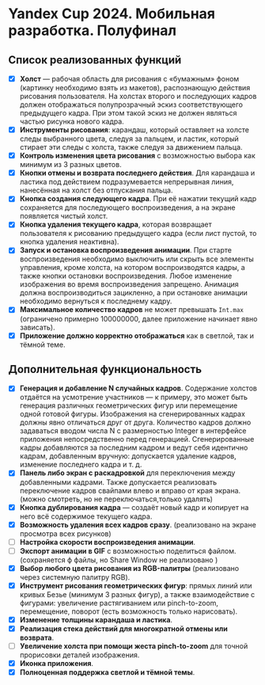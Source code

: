 # Yandex Cup 2024. Мобильная разработка. Полуфинал
## Список реализованных функций

- [x] **Холст** — рабочая область для рисования с «бумажным» фоном (картинку необходимо взять из макетов), распознающую действия рисования пользователя. На холстах второго и последующих кадров должен отображаться полупрозрачный эскиз соответствующего предыдущего кадра. При этом такой эскиз не должен являться частью рисунка нового кадра.
- [x] **Инструменты рисования**: карандаш, который оставляет на холсте следы выбранного цвета, следуя за пальцем, и ластик, который стирает эти следы с холста, также следуя за движением пальца.
- [x] **Контроль изменения цвета рисования** с возможностью выбора как минимум из 3 разных цветов.
- [x] **Кнопки отмены и возврата последнего действия**. Для карандаша и ластика под действием подразумевается непрерывная линия, нанесённая на холст без отпускания пальца.
- [x] **Кнопка создания следующего кадра**. При её нажатии текущий кадр сохраняется для последующего воспроизведения, а на экране появляется чистый холст.
- [x] **Кнопка удаления текущего кадра**, которая возвращает пользователя к рисованию предыдущего кадра (если лист пустой, то кнопка удаления неактивна).
- [x] **Запуск и остановка воспроизведения анимации**. При старте воспроизведения необходимо выключить или скрыть все элементы управления, кроме холста, на котором воспроизводятся кадры, а также кнопки остановки воспроизведения. Любое изменение изображения во время воспроизведения запрещено. Анимация должна воспроизводиться зацикленно, а при остановке анимации необходимо вернуться к последнему кадру.
- [x] **Максимальное количество кадров** не может превышать `Int.max` (ограничено примерно 100000000, далее приложение начинает явно зависать).
- [x] **Приложение должно корректно отображаться** как в светлой, так и тёмной теме.

## Дополнительная функциональность

- [x] **Генерация и добавление N случайных кадров**. Содержание холстов отдаётся на усмотрение участников — к примеру, это может быть генерация различных геометрических фигур или перемещение одной готовой фигуры. Изображения на сгенерированных кадрах должны явно отличаться друг от друга. Количество кадров должно задаваться вводом числа N с размерностью Integer в интерфейсе приложения непосредственно перед генерацией. Сгенерированные кадры добавляются за последним кадром и ведут себя идентично кадрам, добавленным вручную: допускается удаление кадров, изменение последнего кадра и т. д.
- [x] **Панель либо экран с раскадровкой** для переключения между добавленными кадрами. Также допускается реализовать переключение кадров свайпами влево и вправо от края экрана.(можно смотреть, но не переключаться,только удалять)
- [x] **Кнопка дублирования кадра** — создаёт новый кадр и копирует на него всё содержимое текущего кадра.
- [x] **Возможность удаления всех кадров сразу**. (реализовано на экране просмотра всех рисунков)
- [ ] **Настройка скорости воспроизведения анимации**.
- [ ] **Экспорт анимации в GIF** с возможностью поделиться файлом. (сохраняется ф файлы, но Share Window не реализовано )
- [x] **Выбор любого цвета рисования из RGB-палитры** (реализовано через системную палитру RGB).
- [x] **Инструмент рисования геометрических фигур**: прямых линий или кривых Безье (минимум 3 разных фигур), а также взаимодействие с фигурами: увеличение растягиванием или pinch-to-zoom, перемещение, поворот (есть возможность только нарисовать).
- [x] **Изменение толщины карандаша и ластика**.
- [x] **Реализация стека действий для многократной отмены или возврата**.
- [ ] **Увеличение холста при помощи жеста pinch-to-zoom** для точной прорисовки деталей изображения.
- [x] **Иконка приложения**.
- [x] **Полноценная поддержка светлой и тёмной темы**.

